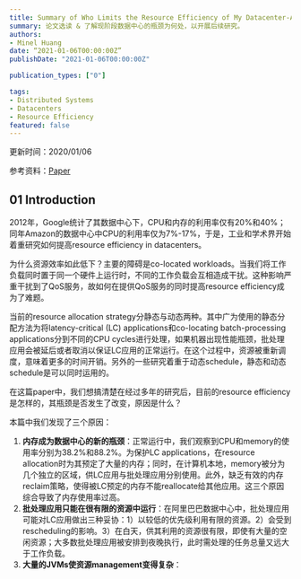 ```yaml
---
title: Summary of Who Limits the Resource Efficiency of My Datacenter-An Analysis of Alibaba Datacenter Traces
summary: 论文选读 & 了解现阶段数据中心的瓶颈为何处，以开展后续研究。
authors:
- Minel Huang
date: “2021-01-06T00:00:00Z”
publishDate: "2021-01-06T00:00:00Z"

publication_types: ["0"]

tags: 
- Distributed Systems
- Datacenters
- Resource Efficiency
featured: false
---
```


更新时间：2020/01/06

参考资料：[Paper](https://dl.acm.org/doi/10.1145/3326285.3329074)

## 01 Introduction

2012年，Google统计了其数据中心下，CPU和内存的利用率仅有20%和40%；同年Amazon的数据中心中CPU的利用率仅为7%-17%，于是，工业和学术界开始着重研究如何提高resource efficiency in datacenters。

为什么资源效率如此低下？主要的障碍是co-located workloads。当我们将工作负载同时置于同一个硬件上运行时，不同的工作负载会互相造成干扰。这种影响严重干扰到了QoS服务，故如何在提供QoS服务的同时提高resource efficiency成为了难题。

当前的resource allocation strategy分静态与动态两种。其中广为使用的静态分配方法为将latency-critical (LC) applications和co-locating batch-processing applications分到不同的CPU cycles进行处理，如果机器出现性能瓶颈，批处理应用会被延后或者取消以保证LC应用的正常运行。在这个过程中，资源被重新调度，意味着更多的时间开销。另外的一些研究着重于动态schedule，静态和动态schedule是可以同时运用的。

在这篇paper中，我们想搞清楚在经过多年的研究后，目前的resource efficiency是怎样的，其瓶颈是否发生了改变，原因是什么？

本篇中我们发现了三个原因：

1. **内存成为数据中心的新的瓶颈**：正常运行中，我们观察到CPU和memory的使用率分别为38.2%和88.2%。为保护LC applications，在resource allocation时为其预定了大量的内存；同时，在计算机本地，memory被分为几个独立的区域，供LC应用与批处理应用分别使用。此外，缺乏有效的内存reclaim策略，使得被LC预定的内存不能reallocate给其他应用。这三个原因综合导致了内存使用率过高。
2. **批处理应用只能在很有限的资源中运行**：在阿里巴巴数据中心中，批处理应用可能对LC应用做出三种妥协：1）以较低的优先级利用有限的资源。2）会受到rescheduling的影响。3）在白天，供其利用的资源很有限，即使有大量的空闲资源；大多数批处理应用被安排到夜晚执行，此时需处理的任务总量又远大于工作负载。
3. **大量的JVMs使资源management变得复杂**：

